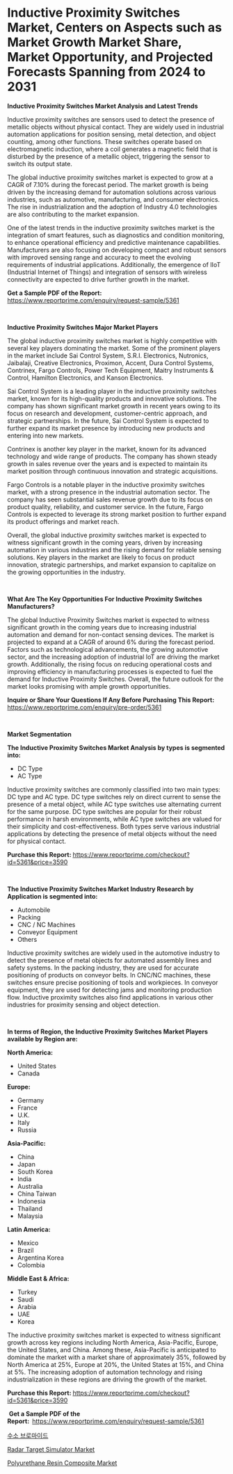 <p><h1>Inductive Proximity Switches Market, Centers on Aspects such as Market Growth Market Share, Market Opportunity, and Projected Forecasts Spanning from 2024 to 2031</h1></p><p><strong>Inductive Proximity Switches Market Analysis and Latest Trends</strong></p>
<p><p>Inductive proximity switches are sensors used to detect the presence of metallic objects without physical contact. They are widely used in industrial automation applications for position sensing, metal detection, and object counting, among other functions. These switches operate based on electromagnetic induction, where a coil generates a magnetic field that is disturbed by the presence of a metallic object, triggering the sensor to switch its output state.</p><p>The global inductive proximity switches market is expected to grow at a CAGR of 7.10% during the forecast period. The market growth is being driven by the increasing demand for automation solutions across various industries, such as automotive, manufacturing, and consumer electronics. The rise in industrialization and the adoption of Industry 4.0 technologies are also contributing to the market expansion.</p><p>One of the latest trends in the inductive proximity switches market is the integration of smart features, such as diagnostics and condition monitoring, to enhance operational efficiency and predictive maintenance capabilities. Manufacturers are also focusing on developing compact and robust sensors with improved sensing range and accuracy to meet the evolving requirements of industrial applications. Additionally, the emergence of IIoT (Industrial Internet of Things) and integration of sensors with wireless connectivity are expected to drive further growth in the market.</p></p>
<p><strong>Get a Sample PDF of the Report:&nbsp;</strong> <a href="https://www.reportprime.com/enquiry/request-sample/5361">https://www.reportprime.com/enquiry/request-sample/5361</a></p>
<p>&nbsp;</p>
<p><strong>Inductive Proximity Switches Major Market Players</strong></p>
<p><p>The global inductive proximity switches market is highly competitive with several key players dominating the market. Some of the prominent players in the market include Sai Control System, S.R.I. Electronics, Nutronics, Jaibalaji, Creative Electronics, Proximon, Accent, Dura Control Systems, Contrinex, Fargo Controls, Power Tech Equipment, Maitry Instruments & Control, Hamilton Electronics, and Kanson Electronics.</p><p>Sai Control System is a leading player in the inductive proximity switches market, known for its high-quality products and innovative solutions. The company has shown significant market growth in recent years owing to its focus on research and development, customer-centric approach, and strategic partnerships. In the future, Sai Control System is expected to further expand its market presence by introducing new products and entering into new markets.</p><p>Contrinex is another key player in the market, known for its advanced technology and wide range of products. The company has shown steady growth in sales revenue over the years and is expected to maintain its market position through continuous innovation and strategic acquisitions.</p><p>Fargo Controls is a notable player in the inductive proximity switches market, with a strong presence in the industrial automation sector. The company has seen substantial sales revenue growth due to its focus on product quality, reliability, and customer service. In the future, Fargo Controls is expected to leverage its strong market position to further expand its product offerings and market reach.</p><p>Overall, the global inductive proximity switches market is expected to witness significant growth in the coming years, driven by increasing automation in various industries and the rising demand for reliable sensing solutions. Key players in the market are likely to focus on product innovation, strategic partnerships, and market expansion to capitalize on the growing opportunities in the industry.</p></p>
<p>&nbsp;</p>
<p><strong>What Are The Key Opportunities For Inductive Proximity Switches Manufacturers?</strong></p>
<p><p>The global Inductive Proximity Switches market is expected to witness significant growth in the coming years due to increasing industrial automation and demand for non-contact sensing devices. The market is projected to expand at a CAGR of around 6% during the forecast period. Factors such as technological advancements, the growing automotive sector, and the increasing adoption of industrial IoT are driving the market growth. Additionally, the rising focus on reducing operational costs and improving efficiency in manufacturing processes is expected to fuel the demand for Inductive Proximity Switches. Overall, the future outlook for the market looks promising with ample growth opportunities.</p></p>
<p><strong>Inquire or Share Your Questions If Any Before Purchasing This Report:</strong> <a href="https://www.reportprime.com/enquiry/pre-order/5361">https://www.reportprime.com/enquiry/pre-order/5361</a></p>
<p>&nbsp;</p>
<p><strong>Market Segmentation</strong></p>
<p><strong>The Inductive Proximity Switches Market Analysis by types is segmented into:</strong></p>
<p><ul><li>DC Type</li><li>AC Type</li></ul></p>
<p><p>Inductive proximity switches are commonly classified into two main types: DC type and AC type. DC type switches rely on direct current to sense the presence of a metal object, while AC type switches use alternating current for the same purpose. DC type switches are popular for their robust performance in harsh environments, while AC type switches are valued for their simplicity and cost-effectiveness. Both types serve various industrial applications by detecting the presence of metal objects without the need for physical contact.</p></p>
<p><strong>Purchase this Report:&nbsp;</strong><a href="https://www.reportprime.com/checkout?id=5361&price=3590">https://www.reportprime.com/checkout?id=5361&price=3590</a></p>
<p>&nbsp;</p>
<p><strong>The Inductive Proximity Switches Market Industry Research by Application is segmented into:</strong></p>
<p><ul><li>Automobile</li><li>Packing</li><li>CNC / NC Machines</li><li>Conveyor Equipment</li><li>Others</li></ul></p>
<p><p>Inductive proximity switches are widely used in the automotive industry to detect the presence of metal objects for automated assembly lines and safety systems. In the packing industry, they are used for accurate positioning of products on conveyor belts. In CNC/NC machines, these switches ensure precise positioning of tools and workpieces. In conveyor equipment, they are used for detecting jams and monitoring production flow. Inductive proximity switches also find applications in various other industries for proximity sensing and object detection.</p></p>
<p>&nbsp;</p>
<p><strong>In terms of Region, the Inductive Proximity Switches Market Players available by Region are:</strong></p>
<p>
    <p> <strong> North America: </strong>
        <ul>
            <li>United States</li>
            <li>Canada</li>
        </ul>
        </p> 
    <p> <strong> Europe: </strong>
        <ul>
            <li>Germany</li>
            <li>France</li>
            <li>U.K.</li>
            <li>Italy</li>
            <li>Russia</li>
        </ul>
        </p> 
    <p> <strong> Asia-Pacific: </strong>
        <ul>
            <li>China</li>
            <li>Japan</li>
            <li>South Korea</li>
            <li>India</li>
            <li>Australia</li>
            <li>China Taiwan</li>
            <li>Indonesia</li>
            <li>Thailand</li>
            <li>Malaysia</li>
        </ul>
        </p> 
    <p> <strong> Latin America: </strong>
        <ul>
            <li>Mexico</li>
            <li>Brazil</li>
            <li>Argentina Korea</li>
            <li>Colombia</li>
        </ul>
        </p> 
    <p> <strong> Middle East & Africa: </strong>
        <ul>
            <li>Turkey</li>
            <li>Saudi</li>
            <li>Arabia</li>
            <li>UAE</li>
            <li>Korea</li>
        </ul>
    </p>
    </p>
<p><p>The inductive proximity switches market is expected to witness significant growth across key regions including North America, Asia-Pacific, Europe, the United States, and China. Among these, Asia-Pacific is anticipated to dominate the market with a market share of approximately 35%, followed by North America at 25%, Europe at 20%, the United States at 15%, and China at 5%. The increasing adoption of automation technology and rising industrialization in these regions are driving the growth of the market.</p></p>
<p><strong>Purchase this Report: </strong><a href="https://www.reportprime.com/checkout?id=5361&price=3590">https://www.reportprime.com/checkout?id=5361&price=3590</a></p>
<p>&nbsp;<strong>Get a Sample PDF of the Report:&nbsp;&nbsp;</strong><a href="https://www.reportprime.com/enquiry/request-sample/5361">https://www.reportprime.com/enquiry/request-sample/5361</a></p>
<p><strong></strong></p>
<p><p><a href="https://github.com/sougarounis/Market-Research-Report-List-3/blob/main/971259814414.md">수소 브로마이드</a></p><p><a href="https://github.com/RichRobinson5/Market-Research-Report-List-4/blob/main/radar-target-simulator-market.md">Radar Target Simulator Market</a></p><p><a href="https://www.linkedin.com/pulse/polyurethane-resin-composite-market-size-growth-forecast-n0sde?trackingId=KWvisgrioQL9nXU0%2FKwH5w%3D%3D">Polyurethane Resin Composite Market</a></p></p>